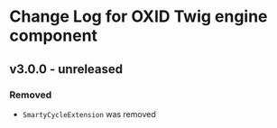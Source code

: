 # Change Log for OXID Twig engine component

## v3.0.0 - unreleased

### Removed
- `SmartyCycleExtension` was removed
